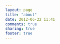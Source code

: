 ```yaml
---
layout: page
title: "about"
date: 2012-06-22 11:41
comments: true
sharing: true
footer: true
---
```

